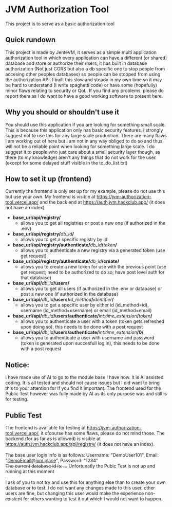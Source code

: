 # JVM Authorization Tool

This project is to serve as a basic authorization tool
## Quick rundown

This project is made by JenteVM, it serves as a simple multi application authorization tool in which every application can have a different (or shared) database and store or authorize their users, it has built in database authorization (Not just CORS but also a db specific one to stop people from accesing other peoples databases) so people can be stopped from using the authorization API. I built this slow and steady in my own time so it may be hard to understand (I write spaghetti code) or have some (hopefully) minor flaws relating to security or QoL. If you find any problems, please do report them as I do want to have a good working software to present here.

## Why you should or shouldn't use it

You should use this application if you are looking for something small scale. This is because this application only has basic security features. I strongly suggest not to use this for any large scale production. There are many flaws I am working out of here but I am not in any way obliged to do so and thus will not be a reliable point when looking for something large scale. I do suggest it to people who just care about a small security layer though, as there (to my knowledge) aren't any things that do not work for the user. (except for some delayed stuff visible in the to_do_list.txt)

## How to set it up (frontend)

Currently the frontend is only set up for my example, please do not use this but use your own.
My frontend is visible at https://jvm-authorization-tool.vercel.app/ and the back end at https://auth.jvm.hackclub.app/ (it does not have an index)

* __base_url/api/registry/__ 
  * allows you to get all registries or post a new one (if authorized in the .env)
* __base_url/api/registry/__*db_id*__/__ 
  * allows you to get a specific registry by id
* __base_url/api/registry/authenticate/__*db_id*__/__*token*__/__ 
  * allows you to authenticate a new registry via a generated token (use get request)
* __base_url/api/registry/authenticate/__*db_id*__/create/__ 
  * allows you to create a new token for use with the previous point (use get request; need to be authorized to do so; have post level auth for that database)
* __base_url/api/__*db_id*__/users/__ 
  * allows you to get all users (if authorized in the .env or database) or post a new one (if authorized in the database)
* __base_url/api/__*db_id*__/users/__*id_method*__/__*identifier*__/__ 
  * allows you to get a specific user by either id (id_method=id), username (id_method=username) or email (id_method=email)
* __base_url/api/__*db_id*__/users/authenticate/__*int:time_extension*__/__*token*__/__ 
  * allows you to authenticate a user with a token (token gets refreshed upon doing so), this needs to be done with a post request
* __base_url/api/__*db_id*__/users/authenticate/__*int:time_extension*__/0/__ 
  * allows you to authenticate a user with username and password (token is generated upon succesfull log in), this needs to be done with a post request
 
## Notice:
I have made use of AI to go to the module base I have now. It is AI assisted coding. It is all tested and should not cause issues but I did want to bring this to your attention for if you find it important. The frontend used for the Public Test however was fully made by AI as its only purpose was and still is for testing. 

## Public Test
The frontend is available for testing at https://jvm-authorization-tool.vercel.app/, it ofcourse has some flaws, please do not mind those. The backend (for as far as is allowed) is visible at https://auth.jvm.hackclub.app/api/registry/ (it does not have an index). <br><br>
The base user login info is as follows: Username: "DemoUser101", Email: "DemoEmail@jvm.place", Password: "1234" <br>
~~The current database id is: ...~~ Unfortunatly the Pubic Test is not up and running at this moment <br><br>
I ask of you to not try and use this for anything else than to create your own database or to test. I do not want any changes made to this user, other users are fine, but changing this user would make the experience non-existent for others wanting to test it out which I would not want to happen.
